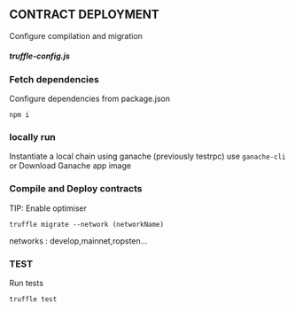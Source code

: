 <!-- @format -->

## CONTRACT DEPLOYMENT

Configure compilation and migration

##### truffle-config.js

### Fetch dependencies

Configure dependencies from package.json

`npm i`

### locally run

Instantiate a local chain using ganache (previously testrpc)
use `ganache-cli` or Download Ganache app image

### Compile and Deploy contracts

TIP: Enable optimiser

`truffle migrate --network (networkName)`

networks : develop,mainnet,ropsten...

### TEST

Run tests

`truffle test`
